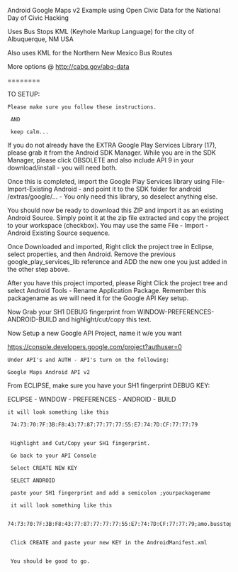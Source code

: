 Android Google Maps v2 Example using Open Civic Data for the National Day of Civic Hacking

Uses Bus Stops KML (Keyhole Markup Language) for the city of Albuquerque, NM USA

Also uses KML for the Northern New Mexico Bus Routes

More options @ http://cabq.gov/abq-data

========


TO SETUP:

	Please make sure you follow these instructions.
	 
	 AND
	 
	 keep calm...

If you do not already have the EXTRA Google Play Services Library (17), please grab it from the Android SDK Manager.
While you are in the SDK Manager, please click OBSOLETE and also include API 9 in your download/install - you will need both.


Once this is completed, import the Google Play Services library using File-Import-Existing Android - and point it to the SDK folder for android /extras/google/... - You only need this library, so deselect anything else.


You should now be ready to download this ZIP and import it as an existing Android Source.  Simply point it at the zip file extracted and copy the project to your workspace (checkbox).  You may use the same File - Import - Android Existing Source sequence.


Once Downloaded and imported, Right click the project tree in Eclipse, select properties, and then Android.
Remove the previous google_play_services_lib reference and ADD the new one you just added in the other step above.


After you have this project imported, please Right Click the project tree and select Android Tools - Rename Application Package.
Remember this packagename as we will need it for the Google API Key setup.


Now Grab your SH1 DEBUG fingerprint from WINDOW-PREFERENCES-ANDROID-BUILD and highlight/cut/copy this text.


Now Setup a new Google API Project, name it w/e you want

https://console.developers.google.com/project?authuser=0


	Under API's and AUTH - API's turn on the following:

	Google Maps Android API v2 	



From ECLIPSE, make sure you have your SH1 fingerprint DEBUG KEY:

ECLIPSE - WINDOW - PREFERENCES - ANDROID - BUILD

	it will look something like this

	 74:73:70:7F:3B:F8:43:77:87:77:77:77:55:E7:74:7D:CF:77:77:79
	 
	 
	 Highlight and Cut/Copy your SH1 fingerprint.
	 
	 Go back to your API Console
	 
	 Select CREATE NEW KEY
	 
	 SELECT ANDROID
	 
	 paste your SH1 fingerprint and add a semicolon ;yourpackagename
	 
	 it will look something like this
	 
	 74:73:70:7F:3B:F8:43:77:87:77:77:77:55:E7:74:7D:CF:77:77:79;amo.busstops.abq
	 
	 
	 Click CREATE and paste your new KEY in the AndroidManifest.xml

	 
	 You should be good to go.

	 
	 
